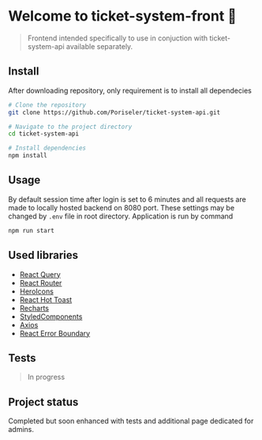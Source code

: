 # Welcome to ticket-system-front 👋

> Frontend intended specifically to use in conjuction with ticket-system-api available separately.

## Install

After downloading repository, only requirement is to install all dependecies

```sh
# Clone the repository
git clone https://github.com/Poriseler/ticket-system-api.git

# Navigate to the project directory
cd ticket-system-api

# Install dependencies
npm install
```

## Usage

By default session time after login is set to 6 minutes and all requests are made to locally hosted backend on 8080 port. These settings may be changed by `.env` file in root directory. Application is run by command

```sh
npm run start
```

## Used libraries

- [React Query](https://www.npmjs.com/package/react-query)
- [React Router](https://reactrouter.com/en/main)
- [HeroIcons](https://heroicons.com/)
- [React Hot Toast](https://react-hot-toast.com/docs)
- [Recharts](https://recharts.org/en-US/)
- [StyledComponents](https://www.npmjs.com/package/styled-components)
- [Axios](https://www.npmjs.com/package/axios)
- [React Error Boundary](https://www.npmjs.com/package/react-error-boundary)

## Tests

> In progress

## Project status

Completed but soon enhanced with tests and additional page dedicated for admins.
